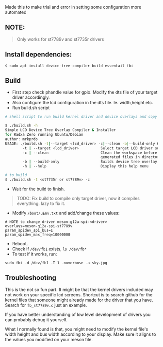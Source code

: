 Made this to make trial and error in setting some configuration more automated

## NOTE:
> Only works for st7789v and st7735r drivers

## Install dependencies:
```
$ sudo apt install device-tree-compiler build-essentail fbi
```

## Build 
- First step check phandle value for gpio. Modify the dts file of your target driver accordingly.
- Also configure the lcd configuration in the dts file. Ie. width,height etc.
- Run build.sh script
```bash
# shell script to run build kernel driver and device overlays and copy them to destination

$ ./build.sh -h
Simple LCD Device Tree Overlay Compiler & Installer
for Radxa Zero running Ubuntu/Debian
author: mrkprdo
USAGE: ./build.sh -t|--target <lcd_driver> -c|--clean -b|--build-only OR -h|--help
        -t | --target <lcd_driver>          Select target LCD driver supported by linux kernel fbtft
        -c | --clean                        Clean the workspace before running, deletes previously
                                            generated files in directory
        -b | --build-only                   Builds device tree overlay and fbtft kernel drivers
        -h | --help                         Display this help menu

# to build
$ ./build.sh -t <st7735r or st7789v> -c
```
- Wait for the build to finish.
> TODO: Fix build to compile only target driver, now it compiles everything. lazy to fix it.
- Modify `/boot/uEnv.txt` and add/change these values:
```
# NOTE to change driver meson-g12a-spi-<driver>
overlays=meson-g12a-spi-st7789v 
param_spidev_spi_bus=1
param_spidev_max_freq=10000000
```
- Reboot.
- Check if `/dev/fb1` exists, `ls /dev/fb*`
- To test if it works, run:
```
sudo fbi -d /dev/fb1 -T 1 -noverbose -a sky.jpg
```


## Troubleshooting
This is the not so fun part. It might be that the kernel drivers included may not work on your specific lcd screens. Shortcut is to search github for the kernel files that someone might already made for the driver that you have. Search for `fb_st7789v.c` just an example.

If you have better understanding of low level development of drivers you can probably debug it yourself.

What I normally found is that, you might need to modify the kernel file's width height and bus width according to your display. Make sure it aligns to the values you modified on your meson file.



